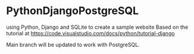 # PythonDjangoPostgreSQL
using Python, Django and SQLite to create a sample website
Based on the tutorial at https://code.visualstudio.com/docs/python/tutorial-django

Main branch will be updated to work with PostgreSQL.

